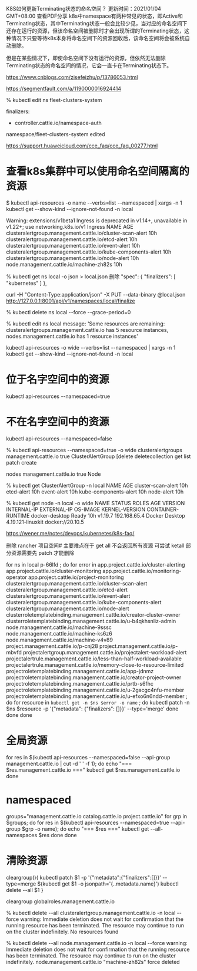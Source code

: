 K8S如何更新Terminating状态的命名空间？
更新时间：2021/01/04 GMT+08:00
查看PDF分享
k8s中namespace有两种常见的状态，即Active和Terminating状态，其中Terminating状态一般会比较少见，当对应的命名空间下还存在运行的资源，但该命名空间被删除时才会出现所谓的Terminating状态，这种情况下只要等待k8s本身将命名空间下的资源回收后，该命名空间将会被系统自动删除。

但是在某些情况下，即使命名空间下没有运行的资源，但依然无法删除Terminating状态的命名空间的情况，它会一直卡在Terminating状态下。

https://www.cnblogs.com/zisefeizhu/p/13786053.html


https://segmentfault.com/a/1190000016924414

% kubectl edit ns fleet-clusters-system

  finalizers:
  - controller.cattle.io/namespace-auth

namespace/fleet-clusters-system edited



https://support.huaweicloud.com/cce_faq/cce_faq_00277.html

# 查看k8s集群中可以使用命名空间隔离的资源
$ kubectl api-resources -o name --verbs=list --namespaced | xargs -n 1 kubectl get --show-kind --ignore-not-found -n local

Warning: extensions/v1beta1 Ingress is deprecated in v1.14+, unavailable in v1.22+; use networking.k8s.io/v1 Ingress
NAME                                                           AGE
clusteralertgroup.management.cattle.io/cluster-scan-alert      10h
clusteralertgroup.management.cattle.io/etcd-alert              10h
clusteralertgroup.management.cattle.io/event-alert             10h
clusteralertgroup.management.cattle.io/kube-components-alert   10h
clusteralertgroup.management.cattle.io/node-alert              10h
node.management.cattle.io/machine-zh82s   10h


 % kubectl  get ns local -o json > local.json
删除
     "spec": {
        "finalizers": [
            "kubernetes"
        ]
    },

curl -H "Content-Type:application/json" -X PUT --data-binary @local.json http://127.0.0.1:8001/api/v1/namespaces/local/finalize


% kubectl delete ns local --force --grace-period=0

 % kubectl edit ns local
 message: 'Some resources are remaining: clusteralertgroups.management.cattle.io
      has 5 resource instances, nodes.management.cattle.io has 1 resource instances'


kubectl api-resources -o wide --verbs=list --namespaced | xargs -n 1 kubectl get --show-kind --ignore-not-found -n local

# 位于名字空间中的资源
kubectl api-resources --namespaced=true

# 不在名字空间中的资源
kubectl api-resources --namespaced=false


% kubectl api-resources --namespaced=true -o wide
clusteralertgroups                                      management.cattle.io        true         ClusterAlertGroup                         [delete deletecollection get list patch create

nodes                                                   management.cattle.io        true         Node



 % kubectl get ClusterAlertGroup -n local
NAME                    AGE
cluster-scan-alert      10h
etcd-alert              10h
event-alert             10h
kube-components-alert   10h
node-alert              10h

% kubectl get node  -n local -o wide
NAME             STATUS   ROLES    AGE   VERSION   INTERNAL-IP    EXTERNAL-IP   OS-IMAGE         KERNEL-VERSION      CONTAINER-RUNTIME
docker-desktop   Ready    <none>   10h   v1.19.7   192.168.65.4   <none>        Docker Desktop   4.19.121-linuxkit   docker://20.10.5


https://wener.me/notes/devops/kubernetes/k8s-faq/

删除 rancher 项目空间#
主要难点在于 get all 不会返回所有资源
可尝试 ketall
部分资源需要先 patch 才能删除


for ns in local p-66lfd ; do
  for error in app.project.cattle.io/cluster-alerting app.project.cattle.io/cluster-monitoring app.project.cattle.io/monitoring-operator app.project.cattle.io/project-monitoring clusteralertgroup.management.cattle.io/cluster-scan-alert clusteralertgroup.management.cattle.io/etcd-alert clusteralertgroup.management.cattle.io/event-alert clusteralertgroup.management.cattle.io/kube-components-alert clusteralertgroup.management.cattle.io/node-alert clusterroletemplatebinding.management.cattle.io/creator-cluster-owner clusterroletemplatebinding.management.cattle.io/u-b4qkhsnliz-admin node.management.cattle.io/machine-9sssc node.management.cattle.io/machine-ks6z6 node.management.cattle.io/machine-v4v89 project.management.cattle.io/p-cnj28 project.management.cattle.io/p-mbvfd projectalertgroup.management.cattle.io/projectalert-workload-alert projectalertrule.management.cattle.io/less-than-half-workload-available projectalertrule.management.cattle.io/memory-close-to-resource-limited projectroletemplatebinding.management.cattle.io/app-jdnmz projectroletemplatebinding.management.cattle.io/creator-project-owner projectroletemplatebinding.management.cattle.io/prtb-s6fhc projectroletemplatebinding.management.cattle.io/u-2gacgc4nfu-member projectroletemplatebinding.management.cattle.io/u-efxo6n6ndd-member  ; do
    for resource in `kubectl get -n $ns $error -o name` ; do
      kubectl patch -n $ns $resource -p '{"metadata": {"finalizers": []}}' --type='merge'
    done
  done
done

# 全局资源
for res in $(kubectl api-resources --namespaced=false --api-group management.cattle.io | cut -d ' ' -f 1); do
  echo "=== $res.management.cattle.io ==="
  kubectl get $res.management.cattle.io
done


# namespaced
groups="management.cattle.io catalog.cattle.io project.cattle.io"
for grp in $groups; do
for res in $(kubectl api-resources --namespaced=true --api-group $grp -o name); do
  echo "=== $res ==="
  kubectl get --all-namespaces $res
done
done


# 清除资源
cleargroup(){
  kubectl patch $1 -p '{"metadata":{"finalizers":[]}}' --type=merge $(kubectl get $1 -o jsonpath='{..metadata.name}')
  kubectl delete --all $1
}

cleargroup globalroles.management.cattle.io


 % kubectl delete --all clusteralertgroup.management.cattle.io   -n local --force
warning: Immediate deletion does not wait for confirmation that the running resource has been terminated. The resource may continue to run on the cluster indefinitely.
No resources found

% kubectl delete --all node.management.cattle.io  -n local --force
warning: Immediate deletion does not wait for confirmation that the running resource has been terminated. The resource may continue to run on the cluster indefinitely.
node.management.cattle.io "machine-zh82s" force deleted


